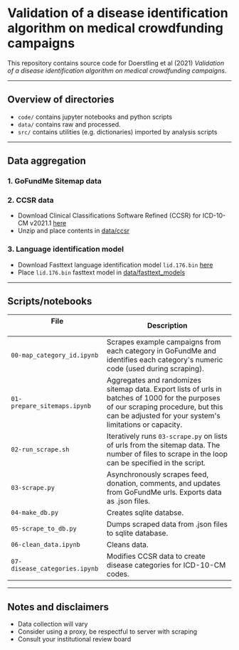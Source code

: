 # Validation of a disease identification algorithm on medical crowdfunding campaigns

This repository contains source code for Doerstling et al (2021) *Validation of a disease identification algorithm on medical crowdfunding campaigns*.

----
## Overview of directories

- `code/` contains jupyter notebooks and python scripts
- `data/` contains raw and processed.
- `src/` contains utilities (e.g. dictionaries) imported by analysis scripts

----

## Data aggregation

### 1. GoFundMe Sitemap data 


### 2. CCSR data
- Download Clinical Classifications Software Refined (CCSR) for ICD-10-CM v2021.1 [here](https://www.hcup-us.ahrq.gov/toolssoftware/ccsr/DXCCSR_v2021-1.zip)
- Unzip and place contents in [data/ccsr](data/ccsr)

### 3. Language identification model
- Download Fasttext language identification model `lid.176.bin` [here](https://fasttext.cc/docs/en/language-identification.html)
- Place `lid.176.bin` fasttext model in [data/fasttext_models](data/fasttext_models)

----

## Scripts/notebooks

&nbsp; &nbsp; &nbsp; &nbsp; &nbsp; &nbsp; &nbsp; &nbsp; &nbsp; &nbsp; File &nbsp; &nbsp; &nbsp; &nbsp; &nbsp; &nbsp; &nbsp; &nbsp; &nbsp; &nbsp; | Description
--- | ---
`00-map_category_id.ipynb`  | Scrapes example campaigns from each category in GoFundMe and identifies each category's numeric code (used during scraping).
`01-prepare_sitemaps.ipynb` | Aggregates and randomizes sitemap data. Export lists of urls in batches of 1000 for the purposes of our scraping procedure, but this can be adjusted for your system's limitations or capacity.
`02-run_scrape.sh` | Iteratively runs `03-scrape.py` on lists of urls from the sitemap data. The number of files to scrape in the loop can be specified in the script.
`03-scrape.py` | Asynchronously scrapes feed, donation, comments, and updates from GoFundMe urls. Exports data as .json files.
`04-make_db.py` | Creates sqlite databse.
`05-scrape_to_db.py` | Dumps scraped data from .json files to sqlite database.
`06-clean_data.ipynb` | Cleans data.
`07-disease_categories.ipynb` | Modifies CCSR data to create disease categories for ICD-10-CM codes.




----

## Notes and disclaimers
- Data collection will vary
- Consider using a proxy, be respectful to server with scraping
- Consult your institutional review board
